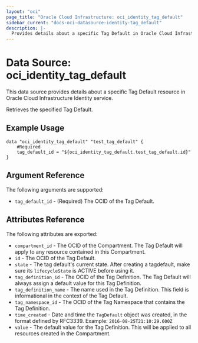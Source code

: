 ```yaml
---
layout: "oci"
page_title: "Oracle Cloud Infrastructure: oci_identity_tag_default"
sidebar_current: "docs-oci-datasource-identity-tag_default"
description: |-
  Provides details about a specific Tag Default in Oracle Cloud Infrastructure Identity service
---
```


# Data Source: oci_identity_tag_default
This data source provides details about a specific Tag Default resource in Oracle Cloud Infrastructure Identity service.

Retrieves the specified Tag Default.


## Example Usage

```hcl
data "oci_identity_tag_default" "test_tag_default" {
	#Required
	tag_default_id = "${oci_identity_tag_default.test_tag_default.id}"
}
```

## Argument Reference

The following arguments are supported:

* `tag_default_id` - (Required) The OCID of the Tag Default.


## Attributes Reference

The following attributes are exported:

* `compartment_id` - The OCID of the Compartment. The Tag Default will apply to any resource contained in this Compartment. 
* `id` - The OCID of the Tag Default.
* `state` - The tag default's current state. After creating a tagdefault, make sure its `lifecycleState` is ACTIVE before using it. 
* `tag_definition_id` - The OCID of the Tag Definition. The Tag Default will always assign a default value for this Tag Definition. 
* `tag_definition_name` - The name used in the Tag Definition. This field is informational in the context of the Tag Default. 
* `tag_namespace_id` - The OCID of the Tag Namespace that contains the Tag Definition. 
* `time_created` - Date and time the `TagDefault` object was created, in the format defined by RFC3339.  Example: `2016-08-25T21:10:29.600Z` 
* `value` - The default value for the Tag Definition. This will be applied to all resources created in the Compartment. 

